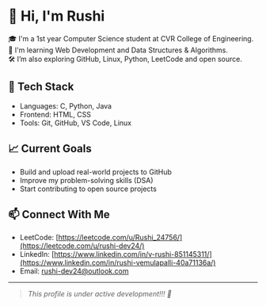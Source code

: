 # 👋 Hi, I'm Rushi

🎓 I'm a 1st year Computer Science student at CVR College of Engineering.  
🚀 I'm learning Web Development and Data Structures & Algorithms.  
🛠️ I’m also exploring GitHub, Linux, Python, LeetCode and open source.

## 🧰 Tech Stack
- Languages: C, Python, Java
- Frontend: HTML, CSS
- Tools: Git, GitHub, VS Code, Linux

## 📈 Current Goals
- Build and upload real-world projects to GitHub
- Improve my problem-solving skills (DSA)
- Start contributing to open source projects

## 📫 Connect With Me
- LeetCode: [https://leetcode.com/u/Rushi_24756/](https://leetcode.com/u/rushi-dev24/)
- LinkedIn: [https://www.linkedin.com/in/v-rushi-851145311/](https://www.linkedin.com/in/rushi-vemulapalli-40a71136a/)
- Email: rushi-dev24@outlook.com

---

> *This profile is under active development!!! 🚀*
